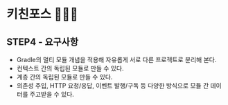 # 키친포스 👩🏻‍🍳

## STEP4 - 요구사항
* Gradle의 멀티 모듈 개념을 적용해 자유롭게 서로 다른 프로젝트로 분리해 본다.
* 컨텍스트 간의 독립된 모듈로 만들 수 있다.
* 계층 간의 독립된 모듈로 만들 수 있다.
* 의존성 주입, HTTP 요청/응답, 이벤트 발행/구독 등 다양한 방식으로 모듈 간 데이터를 주고받을 수 있다.
